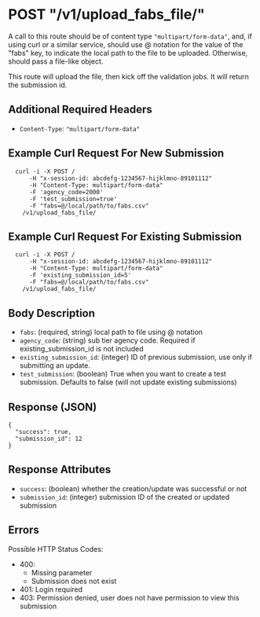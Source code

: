 # POST "/v1/upload\_fabs\_file/"
A call to this route should be of content type `"multipart/form-data"`, and, if using curl or a similar service, should use @ notation for the value of the "fabs" key, to indicate the local path to the file to be uploaded. Otherwise, should pass a file-like object.

This route will upload the file, then kick off the validation jobs. It will return the submission id.

## Additional Required Headers
- `Content-Type`: `"multipart/form-data"`

## Example Curl Request For New Submission
```
  curl -i -X POST /
      -H "x-session-id: abcdefg-1234567-hijklmno-89101112"
      -H "Content-Type: multipart/form-data"
      -F 'agency_code=2000'
      -F 'test_submission=true'
      -F "fabs=@/local/path/to/fabs.csv"
    /v1/upload_fabs_file/
```

## Example Curl Request For Existing Submission
```
  curl -i -X POST /
      -H "x-session-id: abcdefg-1234567-hijklmno-89101112"
      -H "Content-Type: multipart/form-data"
      -F 'existing_submission_id=5'
      -F "fabs=@/local/path/to/fabs.csv"
    /v1/upload_fabs_file/
```

## Body Description
- `fabs`: (required, string) local path to file using @ notation
- `agency_code`: (string) sub tier agency code. Required if existing_submission_id is not included
- `existing_submission_id`: (integer) ID of previous submission, use only if submitting an update.
- `test_submission`: (boolean) True when you want to create a test submission. Defaults to false (will not update existing submissions)

## Response (JSON)
```
{
  "success": true,
  "submission_id": 12
}
```

## Response Attributes
- `success`: (boolean) whether the creation/update was successful or not
- `submission_id`: (integer) submission ID of the created or updated submission

## Errors
Possible HTTP Status Codes:

- 400:
    - Missing parameter
    - Submission does not exist
- 401: Login required
- 403: Permission denied, user does not have permission to view this submission